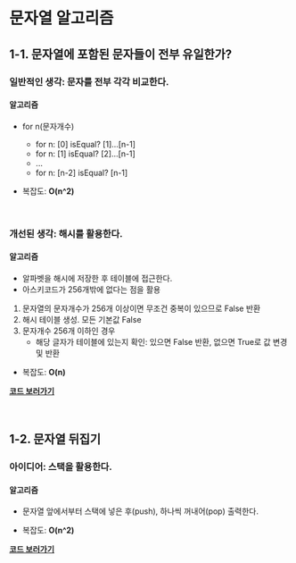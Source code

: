 # 문자열 알고리즘
## 1-1. 문자열에 포함된 문자들이 전부 유일한가?
### 일반적인 생각: 문자를 전부 각각 비교한다.
#### 알고리즘
- for n(문자개수)
	- for n: [0] isEqual? [1]...[n-1]
	- for n: [1] isEqual? [2]...[n-1]
	- ...
	- for n: [n-2] isEqual? [n-1]

- 복잡도: **O(n^2)**

<br/>

### 개선된 생각: 해시를 활용한다.
#### 알고리즘
- 알파벳을 해시에 저장한 후 테이블에 접근한다.
- 아스키코드가 256개밖에 없다는 점을 활용

1. 문자열의 문자개수가 256개 이상이면 무조건 중복이 있으므로 False 반환
2. 해시 테이블 생성. 모든 기본값 False
3. 문자개수 256개 이하인 경우
	- 해당 글자가 테이블에 있는지 확인: 있으면 False 반환, 없으면 True로 값 변경 및 반환

- 복잡도: **O(n)**

**[코드 보러가기](https://github.com/undervineg/algorithm-study/blob/master/1_String/1.1_isUniqChars.playground/Contents.swift)**

<br/>

## 1-2. 문자열 뒤집기
### 아이디어: 스택을 활용한다. 
#### 알고리즘
- 문자열 앞에서부터 스택에 넣은 후(push), 하나씩 꺼내어(pop) 출력한다.

- 복잡도: **O(n^2)**

**[코드 보러가기](https://github.com/undervineg/algorithm-study/blob/master/1_String/1.2_reverseString.playground/Contents.swift)**
